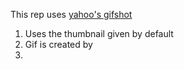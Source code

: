 This rep uses [yahoo's gifshot](https://github.com/yahoo/gifshot#quick-start)

1. Uses the thumbnail given by default
2. Gif is created by
3.
